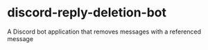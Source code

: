 # discord-reply-deletion-bot
A Discord bot application that removes messages with a referenced message

